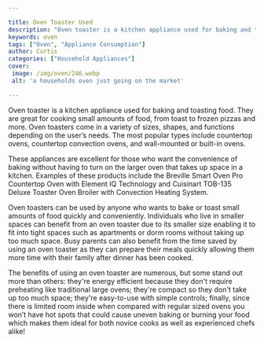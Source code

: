 ```yaml
---

title: Oven Toaster Used
description: "Oven toaster is a kitchen appliance used for baking and toasting food. They are great for cooking small amounts of food, from toas...learn about it in this post"
keywords: oven
tags: ["Oven", "Appliance Consumption"]
author: Curtis
categories: ["Household Appliances"]
cover: 
 image: /img/oven/246.webp
 alt: 'a households oven just going on the market'

---
```


Oven toaster is a kitchen appliance used for baking and toasting food. They are great for cooking small amounts of food, from toast to frozen pizzas and more. Oven toasters come in a variety of sizes, shapes, and functions depending on the user’s needs. The most popular types include countertop ovens, countertop convection ovens, and wall-mounted or built-in ovens.

These appliances are excellent for those who want the convenience of baking without having to turn on the larger oven that takes up space in a kitchen. Examples of these products include the Breville Smart Oven Pro Countertop Oven with Element IQ Technology and Cuisinart TOB-135 Deluxe Toaster Oven Broiler with Convection Heating System. 

Oven toasters can be used by anyone who wants to bake or toast small amounts of food quickly and conveniently. Individuals who live in smaller spaces can benefit from an oven toaster due to its smaller size enabling it to fit into tight spaces such as apartments or dorm rooms without taking up too much space. Busy parents can also benefit from the time saved by using an oven toaster as they can prepare their meals quickly allowing them more time with their family after dinner has been cooked. 

The benefits of using an oven toaster are numerous, but some stand out more than others: they're energy efficient because they don't require preheating like traditional large ovens; they're compact so they don't take up too much space; they're easy-to-use with simple controls; finally, since there is limited room inside when compared with regular sized ovens you won’t have hot spots that could cause uneven baking or burning your food which makes them ideal for both novice cooks as well as experienced chefs alike!
